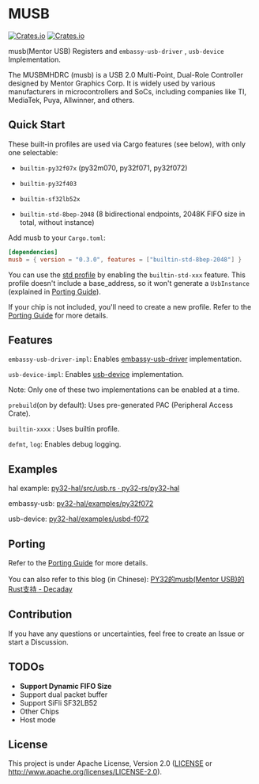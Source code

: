 # MUSB

[![Crates.io][badge-license]][crates]
[![Crates.io][badge-version]][crates]

[badge-license]: https://img.shields.io/crates/l/musb?style=for-the-badge
[badge-version]: https://img.shields.io/crates/v/musb?style=for-the-badge
[crates]: https://crates.io/crates/musb

musb(Mentor USB) Registers and `embassy-usb-driver` , `usb-device` Implementation.

The MUSBMHDRC (musb) is a USB 2.0 Multi-Point, Dual-Role Controller designed by Mentor Graphics Corp. It is widely used by various manufacturers in microcontrollers and SoCs, including companies like TI, MediaTek, Puya, Allwinner, and others.

## Quick Start

These built-in profiles are used via Cargo features (see below), with only one selectable:

- `builtin-py32f07x` (py32m070, py32f071, py32f072)

- `builtin-py32f403`

- `builtin-sf32lb52x`

- `builtin-std-8bep-2048` (8 bidirectional endpoints, 2048K FIFO size in total, without instance)

Add musb to your `Cargo.toml`:

```toml
[dependencies]
musb = { version = "0.3.0", features = ["builtin-std-8bep-2048"] }
```

You can use the [std profile](registers/profiles/) by enabling the `builtin-std-xxx` feature. This profile doesn't include a base_address, so it won't generate a `UsbInstance` (explained in [Porting Guide](docs/porting_guide.md)).

If your chip is not included, you'll need to create a new profile. Refer to the [Porting Guide](docs/porting_guide.md) for more details.

## Features

`embassy-usb-driver-impl`: Enables [embassy-usb-driver](https://crates.io/crates/embassy-usb-driver) implementation.

`usb-device-impl`: Enables [usb-device](https://crates.io/crates/usb-device) implementation.

Note: Only one of these two implementations can be enabled at a time.

`prebuild`(on by default): Uses pre-generated PAC (Peripheral Access Crate).

`builtin-xxxx` : Uses builtin profile.


`defmt`, `log`: Enables debug logging.

## Examples

hal example: [py32-hal/src/usb.rs · py32-rs/py32-hal](https://github.com/py32-rs/py32-hal/blob/main/src/usb.rs)

embassy-usb: [py32-hal/examples/py32f072](https://github.com/py32-rs/py32-hal/tree/main/examples/py32f072)

usb-device: [py32-hal/examples/usbd-f072](https://github.com/py32-rs/py32-hal/tree/main/examples/usbd-f072)

## Porting

Refer to the [Porting Guide](docs/porting_guide.md) for more details.

You can also refer to this blog (in Chinese): [PY32的musb(Mentor USB)的Rust支持 - Decaday](https://decaday.github.io/blog/py32-musb/)

## Contribution

If you have any questions or uncertainties, feel free to create an Issue or start a Discussion.

## TODOs

- **Support Dynamic FIFO Size**
- Support dual packet buffer
- Support SiFli SF32LB52
- Other Chips
- Host mode 

## License

This project is under Apache License, Version 2.0 ([LICENSE](LICENSE) or <http://www.apache.org/licenses/LICENSE-2.0>).